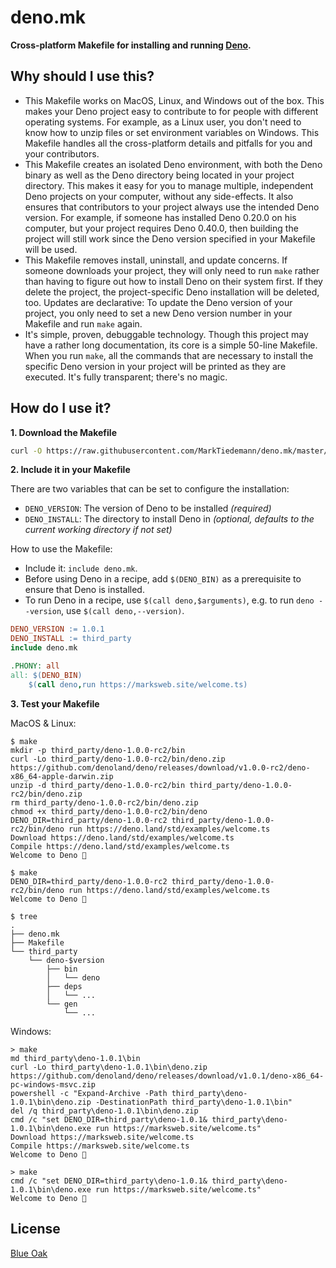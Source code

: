 # deno.mk

**Cross-platform Makefile for installing and running [Deno](https://deno.land/).**

## Why should I use this?

- This Makefile works on MacOS, Linux, and Windows out of the box. This makes your Deno project easy to contribute to for people with different operating systems. For example, as a Linux user, you don't need to know how to unzip files or set environment variables on Windows. This Makefile handles all the cross-platform details and pitfalls for you and your contributors.
- This Makefile creates an isolated Deno environment, with both the Deno binary as well as the Deno directory being located in your project directory. This makes it easy for you to manage multiple, independent Deno projects on your computer, without any side-effects. It also ensures that contributors to your project always use the intended Deno version. For example, if someone has installed Deno 0.20.0 on his computer, but your project requires Deno 0.40.0, then building the project will still work since the Deno version specified in your Makefile will be used.
- This Makefile removes install, uninstall, and update concerns. If someone downloads your project, they will only need to run `make` rather than having to figure out how to install Deno on their system first. If they delete the project, the project-specific Deno installation will be deleted, too. Updates are declarative: To update the Deno version of your project, you only need to set a new Deno version number in your Makefile and run `make` again.
- It's simple, proven, debuggable technology. Though this project may have a rather long documentation, its core is a simple 50-line Makefile. When you run `make`, all the commands that are necessary to install the specific Deno version in your project will be printed as they are executed. It's fully transparent; there's no magic.

## How do I use it?

**1. Download the Makefile**

```sh
curl -O https://raw.githubusercontent.com/MarkTiedemann/deno.mk/master/deno.mk
```

**2. Include it in your Makefile**

There are two variables that can be set to configure the installation:
  - `DENO_VERSION`: The version of Deno to be installed _(required)_
  - `DENO_INSTALL`: The directory to install Deno in _(optional, defaults to the current working directory if not set)_

How to use the Makefile:
  - Include it: `include deno.mk`.
  - Before using Deno in a recipe, add `$(DENO_BIN)` as a prerequisite to ensure that Deno is installed.
  - To run Deno in a recipe, use `$(call deno,$arguments)`, e.g. to run `deno --version`, use `$(call deno,--version)`.

<!--begin-example-->
```Makefile
DENO_VERSION := 1.0.1
DENO_INSTALL := third_party
include deno.mk

.PHONY: all
all: $(DENO_BIN)
	$(call deno,run https://marksweb.site/welcome.ts)
```
<!--end-example-->

**3. Test your Makefile**

MacOS & Linux:

<!--begin-macos-linux-->
```
$ make
mkdir -p third_party/deno-1.0.0-rc2/bin
curl -Lo third_party/deno-1.0.0-rc2/bin/deno.zip https://github.com/denoland/deno/releases/download/v1.0.0-rc2/deno-x86_64-apple-darwin.zip
unzip -d third_party/deno-1.0.0-rc2/bin third_party/deno-1.0.0-rc2/bin/deno.zip
rm third_party/deno-1.0.0-rc2/bin/deno.zip
chmod +x third_party/deno-1.0.0-rc2/bin/deno
DENO_DIR=third_party/deno-1.0.0-rc2 third_party/deno-1.0.0-rc2/bin/deno run https://deno.land/std/examples/welcome.ts
Download https://deno.land/std/examples/welcome.ts
Compile https://deno.land/std/examples/welcome.ts
Welcome to Deno 🦕
```

```
$ make
DENO_DIR=third_party/deno-1.0.0-rc2 third_party/deno-1.0.0-rc2/bin/deno run https://deno.land/std/examples/welcome.ts
Welcome to Deno 🦕
```
<!--end-macos-linux-->

```
$ tree
.
├── deno.mk
├── Makefile
└── third_party
    └── deno-$version
        ├── bin
        │   └── deno
        ├── deps
        │   └── ...
        └── gen
            └── ...
```

Windows:

<!--begin-windows-->
```batch
> make
md third_party\deno-1.0.1\bin
curl -Lo third_party\deno-1.0.1\bin\deno.zip https://github.com/denoland/deno/releases/download/v1.0.1/deno-x86_64-pc-windows-msvc.zip
powershell -c "Expand-Archive -Path third_party\deno-1.0.1\bin\deno.zip -DestinationPath third_party\deno-1.0.1\bin"
del /q third_party\deno-1.0.1\bin\deno.zip
cmd /c "set DENO_DIR=third_party\deno-1.0.1& third_party\deno-1.0.1\bin\deno.exe run https://marksweb.site/welcome.ts"
Download https://marksweb.site/welcome.ts
Compile https://marksweb.site/welcome.ts
Welcome to Deno 🦕
```

```batch
> make
cmd /c "set DENO_DIR=third_party\deno-1.0.1& third_party\deno-1.0.1\bin\deno.exe run https://marksweb.site/welcome.ts"
Welcome to Deno 🦕
```
<!--end-windows-->

## License

[Blue Oak](https://blueoakcouncil.org/license/1.0.0)